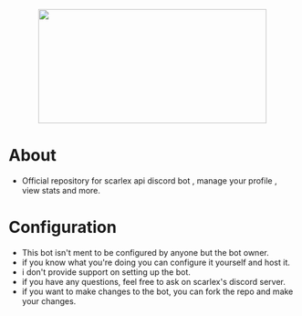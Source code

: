 <p align="center"><img src="https://cdn.discordapp.com/attachments/758038403634692187/965515865120456704/scarlex.png" height=200 width=400><br>

# About
- Official repository for scarlex api discord bot , manage your profile , view stats and more.

# Configuration
* This bot isn't ment to be configured by anyone but the bot owner.
* if you know what you're doing you can configure it yourself and host it.
* i don't provide support on setting up the bot.
* if you have any questions, feel free to ask on scarlex's discord server.
* if you want to make changes to the bot, you can fork the repo and make your changes.